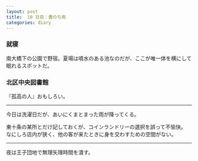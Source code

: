 ```yaml
---
layout: post
title:  10 日目：曇のち雨
categories: diary
---
```


### 就寝

南大橋下の公園で野宿。夏場は噴水のある池なのだが、ここが唯一体を横にして眠れるスポットだ。

### 北区中央図書館

『孤高の人』おもしろい。

---

今日は洗濯日だが、あいにくまとまった雨が降ってくる。

東十条の某所とだけ記しておくが、コインランドリーの選択を誤って不愉快。
なにしろ店内が狭く、他の客が来たときに身を交わすための空間がない。

---

夜は王子団地で無理矢理時間を潰す。
